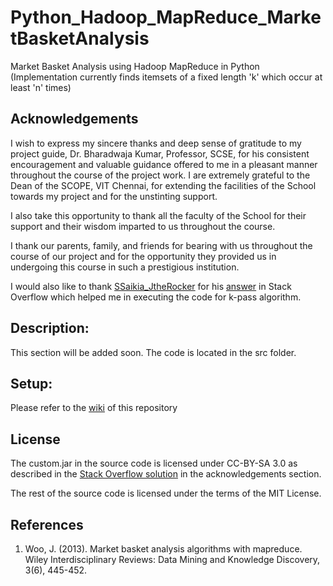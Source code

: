 # Python_Hadoop_MapReduce_MarketBasketAnalysis
Market Basket Analysis using Hadoop MapReduce in Python (Implementation currently finds itemsets of a fixed length 'k' which occur at least 'n' times)

## Acknowledgements
I wish to express my sincere thanks and deep sense of gratitude to my project guide, Dr. Bharadwaja Kumar, Professor, SCSE, for his consistent encouragement and valuable guidance offered to me in a pleasant manner throughout the course of the project work. I are extremely grateful to the Dean of the SCOPE, VIT Chennai, for extending the facilities of the School towards my project and for the unstinting support. 

I also take this opportunity to thank all the faculty of the School for their support and their wisdom imparted to us throughout the course. 

I thank our parents, family, and friends for bearing with us throughout the course of our project and for the opportunity they provided us in undergoing this course in such a prestigious institution. 

I would also like to thank [SSaikia_JtheRocker](https://stackoverflow.com/users/633970/ssaikia_jtherocker) for his [answer](https://stackoverflow.com/a/18562328)
 in Stack Overflow which helped me in executing the code for k-pass algorithm.

## Description:
This section will be added soon.
The code is located in the src folder.

## Setup:
Please refer to the [wiki](https://github.com/BurraAbhishek/Python_Hadoop_MapReduce_MarketBasketAnalysis/wiki) of this repository

## License
The custom.jar in the source code is licensed under CC-BY-SA 3.0 as described in the [Stack Overflow solution](https://stackoverflow.com/a/18562328) in the acknowledgements section.

The rest of the source code is licensed under the terms of the MIT License.

## References
1. Woo, J. (2013). Market basket analysis algorithms with mapreduce. Wiley Interdisciplinary Reviews: Data Mining and Knowledge Discovery, 3(6), 445-452.
